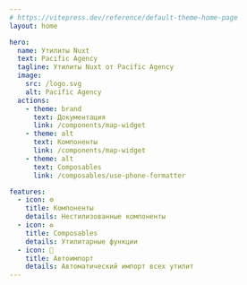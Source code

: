 ```yaml
---
# https://vitepress.dev/reference/default-theme-home-page
layout: home

hero:
  name: Утилиты Nuxt
  text: Pacific Agency
  tagline: Утилиты Nuxt от Pacific Agency
  image:
    src: /logo.svg
    alt: Pacific Agency
  actions:
    - theme: brand
      text: Документация
      link: /components/map-widget
    - theme: alt
      text: Компоненты
      link: /components/map-widget
    - theme: alt
      text: Composables
      link: /composables/use-phone-formatter

features:
  - icon: ⚙️
    title: Компоненты
    details: Нестилизованные компоненты
  - icon: ♻️
    title: Composables
    details: Утилитарные функции
  - icon: 🚀
    title: Автоимпорт
    details: Автоматический импорт всех утилит
---
```

